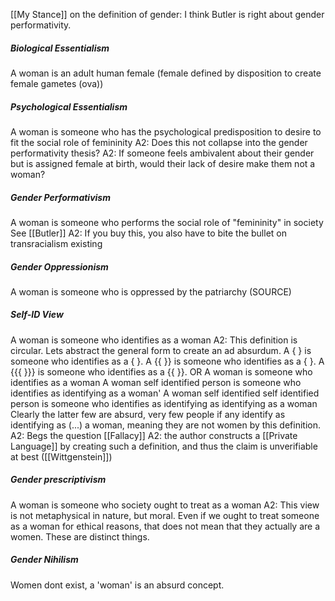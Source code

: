 [[My Stance]] on the definition of gender: I think Butler is right about gender performativity.

##### Biological Essentialism
A woman is an adult human female (female defined by disposition to create female gametes (ova))

##### Psychological Essentialism
A woman is someone who has the psychological predisposition to desire to fit the social role of femininity
	A2: Does this not collapse into the gender performativity thesis? 
	A2: If someone feels ambivalent about their gender but is assigned female at birth, would their lack of desire make them not a woman?

##### Gender Performativism
A woman is someone who performs the social role of "femininity" in society
	See [[Butler]]
		A2: If you buy this, you also have to bite the bullet on transracialism existing

##### Gender Oppressionism
A woman is someone who is oppressed by the patriarchy (SOURCE)

##### Self-ID View
A woman is someone who identifies as a woman
	A2: This definition is circular. Lets abstract the general form to create an ad absurdum.
		A {     } is someone who identifies as a {     }.
		A  {{   }} is someone who identifies as a {     }.
		A  {{{ }}} is someone who identifies as a {{     }}.
		OR
		A woman is someone who identifies as a woman
		A woman self identified person is someone who identifies as identifying as a woman'
		A woman self identified self identified person is someone who identifies as identifying as identifying as a woman
		Clearly the latter few are absurd, very few people if any identify as identifying as (...) a woman, meaning they are not women by this definition.
	A2: Begs the question [[Fallacy]]
	A2: the author constructs a [[Private Language]] by creating such a definition, and thus the claim is unverifiable at best ([[Wittgenstein]])

##### Gender prescriptivism 
A woman is someone who society ought to treat as a woman
	A2: This view is not metaphysical in nature, but moral. Even if we ought to treat someone as a woman for ethical reasons, that does not mean that they actually are a women. These are distinct things. 

##### Gender Nihilism 
Women dont exist, a 'woman' is an absurd concept.